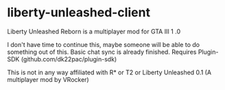 # liberty-unleashed-client

Liberty Unleashed Reborn is a multiplayer mod for GTA III 1 .0

I don't have time to continue this, maybe someone will be able to do something out of this. Basic chat sync is already finished.
Requires Plugin-SDK (github.com/dk22pac/plugin-sdk)

This is not in any way affiliated with R* or T2 or Liberty Unleashed 0.1 (A multiplayer mod by VRocker)
